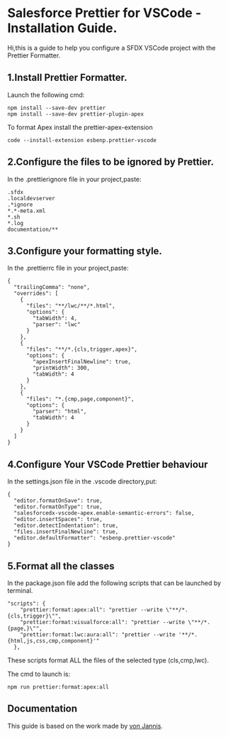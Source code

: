 # Salesforce Prettier for VSCode - Installation Guide.

Hi,this is a guide to help you configure a SFDX VSCode project with the Prettier Formatter.

## 1.Install Prettier Formatter.
Launch the following cmd:
```console 
npm install --save-dev prettier
npm install --save-dev prettier-plugin-apex
```
To format Apex install the prettier-apex-extension
```console
code --install-extension esbenp.prettier-vscode
```

## 2.Configure the files to be ignored by Prettier.
In the .prettierignore file in your project,paste:

```t
.sfdx
.localdevserver
.*ignore
*.*-meta.xml
*.sh
*.log
documentation/**
```

## 3.Configure your formatting style.
In the .prettierrc file in your project,paste:

```t
{
  "trailingComma": "none",
  "overrides": [
    {
      "files": "**/lwc/**/*.html",
      "options": {
        "tabWidth": 4,
        "parser": "lwc"
      }
    },
    {
      "files": "**/*.{cls,trigger,apex}",
      "options": {
        "apexInsertFinalNewline": true,
        "printWidth": 300,
        "tabWidth": 4
      }
    },
    {
      "files": "*.{cmp,page,component}",
      "options": {
        "parser": "html",
        "tabWidth": 4
      }
    }
  ]
}
```

## 4.Configure Your VSCode Prettier behaviour
In the settings.json file in the .vscode directory,put:
```t
{
  "editor.formatOnSave": true,
  "editor.formatOnType": true,
  "salesforcedx-vscode-apex.enable-semantic-errors": false,
  "editor.insertSpaces": true,
  "editor.detectIndentation": true,
  "files.insertFinalNewline": true,
  "editor.defaultFormatter": "esbenp.prettier-vscode"
}
```

## 5.Format all the classes
In the package.json file add the following scripts that can be launched by terminal.
```t
"scripts": {
    "prettier:format:apex:all": "prettier --write \"**/*.{cls,trigger}\"",
    "prettier:format:visualforce:all": "prettier --write \"**/*.{page,}\"",
    "prettier:format:lwc:aura:all": "prettier --write '**/*.{html,js,css,cmp,component}'"
  },
```
These scripts format ALL the files of the selected type (cls,cmp,lwc).

The cmd to launch is:
```console 
npm run prettier:format:apex:all
```

## Documentation 
This guide is based on the work made by [von Jannis](https://lietzau-consulting.de/2021/09/prettier-sfdx-apex-visualforce-lwc/).


